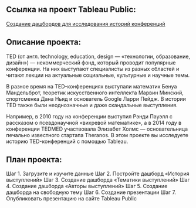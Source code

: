 ## Ссылка на проект Tableau Public: 
[Создание дашбордов для исследования историй конференций](https://public.tableau.com/app/profile/zvyagin.den/viz/TED-_17264127724620/sheet21)

## Описание проекта:  
TED (от англ. technology, education, design — «технологии, образование, дизайн») — некоммерческий фонд, который проводит популярные конференции. На них выступают специалисты из разных областей и читают лекции на актуальные социальные, культурные и научные темы.

В разное время на TED-конференциях выступали математик Бенуа Мандельброт, теоретик искусственного интеллекта Марвин Минский, спортсменка Дана Ньяд и основатель Google Ларри Пейдж. В истории TED также были неоднозначные и даже скандальные выступления.

Например, в 2010 году на конференции выступил Рэнди Пауэлл с рассказом о псевдонаучной «вихревой математике», а в 2014 году в конференции TEDMED участвовала Элизабет Холмс — основательница печально известного стартапа Theranos. В этом проекте вы исследуете историю TED-конференций с помощью Tableau.

## План проекта:   
Шаг 1. Загрузите и изучите данные
Шаг 2. Постройте дашборд «История выступлений»
Шаг 3. Создание дашборда «Тематики выступлений»
Шаг 4. Создание дашборда «Авторы выступлений»
Шаг 5. Создание дашборда на свободную тему
Шаг 6. Создание презентации
Шаг 7. Опубликовать презентацию на сайте Tableau Public
